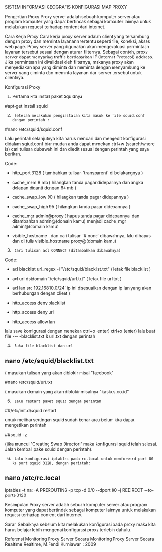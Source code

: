 SISTEM INFORMASI GEOGRAFIS
KONFIGURASI MAP PROXY<br>


Pengertian Proxy
Proxy server adalah sebuah komputer server atau program komputer yang dapat bertindak sebagai komputer lainnya untuk melakukan request terhadap content dari internet.

Cara Kerja Proxy
Cara kerja proxy server adalah client yang tersambung dengan proxy dan meminta layanann tertentu seperti file, koneksi, akses web page. Proxy server yang digunakan akan mengevaluasi permintaan layanan tersebut sesuai dengan aturan filternya. Sebagai contoh, proxy server dapat menyaring traffic berdasarkan IP (Internet Protocol) address. Jika permintaan ini divalidasi oleh filternya, makanya proxy akan menyediakan apa yang diminta dan meminta dengan menyambung ke server yang diminta dan meminta layanan dari server tersebut untuk clientnya.

Konfigurasi Proxy
1.   Pertama kita install paket Squidnya

#apt-get install squid

2.      Setelah melakukan penginstalan kita masuk ke file squid.conf dengan perintah :

#nano /etc/squid/squid.conf

Lalu perintah selanjutnya kita harus mencari dan mengedit konfigurasi didalam sqiud.conf biar mudah anda dapat menekan ctrl+w (search/where is) cari tulisan dubawah ini dan diedit sesuai dengan perintah yang saya berikan.

Code:

- http_port 3128                        ( tambahkan tulisan 'transparent' di belakangnya )

- cache_mem 8 mb   ( hilangkan tanda pagar didepannya dan angka delapan diganti dengan 64 mb )  
 
- cache_swap_low 90                ( hilangkan tanda pagar didepannya )

- cache_swap_high 95               ( hilangkan tanda pagar didepannya )

- cache_mgr admin@proxy     ( hapus tanda pagar didepannya, dan ditambahkan  admin@(domain   kamu)               menjadi cache_mgr admin@(domain kamu) 

- visible_hostname  ( dan cari tulisan '# none' dibawahnya, lalu dihapus dan di tulis visible_hostname        proxy@(domain kamu)

3.      Cari tulisan acl CONNECT (ditambahkan dibawahnya)

Code:

- acl blacklist url_regex -i "/etc/squid/blacklist.txt"      ( letak file blacklist )

- acl url dstdomain "/etc/squid/url.txt"                           ( letak file url.txt )

- acl lan src 192.168.10.0/24( ip ini disesuaikan dengan ip lan yang akan berhubungan dengan client )

- http_access deny blacklist

- http_access deny url

- http_access allow lan

lalu save konfigurasi dengan menekan ctrl+o (enter) ctrl+x (enter) lalu buat file --- -blacklist.txt & url.txt dengan perintah

4.      Buka file blacklist dan url

## nano /etc/squid/blacklist.txt

( masukan tulisan yang akan diblokir misal "facebook"

#nano /etc/squid/url.txt

( masukan domain yang akan diblokir misalnya "kaskus.co.id"

5.      Lalu restart paket squid dengan perintah

##/etc/init.d/squid restart

untuk melihat settingan squid sudah benar atau belum kita dapat mengetikan perintah

##squid -z

(jika muncul "Creating Swap Directori" maka konfigurasi squid telah selesai. Jalan kembali pake squid dengan perintah).

6.      Lalu konfigurasi iptables pada rc.local untuk memforward port 80 ke port squid 3128, dengan perintah:

## nano /etc/rc.local

iptables -t nat -A PREROUTING -p tcp -d 0/0 --dport 80 -j REDIRECT --to-ports 3128


Kesimpulan
Proxy server adalah sebuah komputer server atau program komputer yang dapat bertindak sebagai komputer lainnya untuk melakukan request terhadap content dari internet.

Saran
Sebaiknya sebelum kita melakukan konfigurasi pada proxy maka kita harus belajar lebih mengenai konfigurasi proxy terlebih dahulu.

Referensi
Monitoring Proxy Server Secara Monitoring Proxy Server Secara Realtime Realtime, M.Fendi Kurniawan : 2009